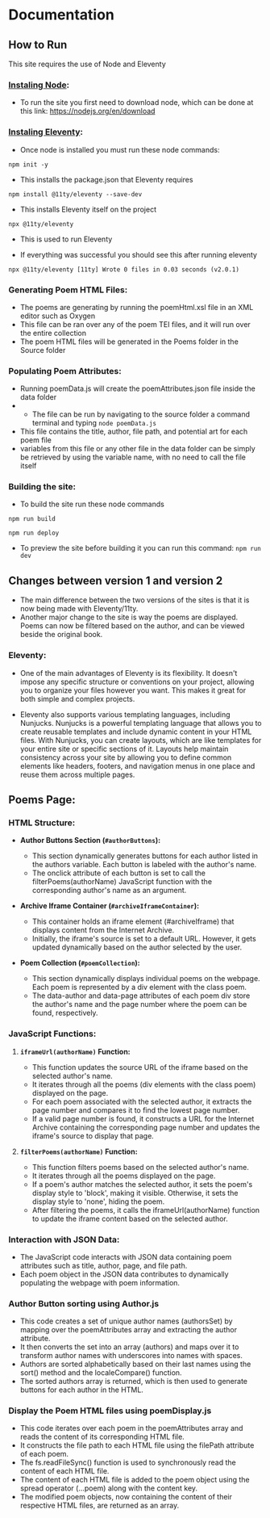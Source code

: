 <h1>Documentation</h1>

<h2> How to Run </h2>
This site requires the use of Node and Eleventy

### [Instaling Node](https://nodejs.org/en/learn/getting-started/how-to-install-nodejs):

- To run the site you first need to download node, which can be done at this link: https://nodejs.org/en/download

### [Instaling Eleventy](https://www.11ty.dev/docs/):
 
 - Once node is installed you must run these node commands: 

`npm init -y `

- This installs the package.json that Eleventy requires

`npm install @11ty/eleventy --save-dev`

- This installs Eleventy itself on the project

`npx @11ty/eleventy`

- This is used to run Eleventy

- If everything was successful you should see this after running eleventy

`
npx @11ty/eleventy
[11ty] Wrote 0 files in 0.03 seconds (v2.0.1)
`
### Generating Poem HTML Files:

- The poems are generating by running the poemHtml.xsl file in an XML editor such as Oxygen
- This file can be ran over any of the poem TEI files, and it will run over the entire collection
- The poem HTML files will be generated in the Poems folder in the Source folder

### Populating Poem Attributes:

- Running poemData.js will create the poemAttributes.json file inside the data folder
- - The file can be run by navigating to the source folder a command terminal and typing `node poemData.js`
- This file contains the title, author, file path, and potential art for each poem file
- variables from this file or any other file in the data folder can be simply be retrieved by using the variable name, 
  with no need to call the file itself 

### Building the site:
- To build the site run these node commands

`npm run build` 

`npm run deploy`

- To preview the site before building it you can run this command: 
`npm run dev`

<h2> Changes between version 1 and version 2 </h2>

- The main difference between the two versions of the sites is
 that it is now being made with Eleventy/11ty.
- Another major change to the site is way the poems are displayed.
 Poems can now be filtered based on the author, and can be viewed beside
 the original book.

### Eleventy:

- One of the main advantages of Eleventy is its flexibility. 
It doesn't impose any specific structure or conventions on your project, 
allowing you to organize your files however you want. 
This makes it great for both simple and complex projects.

- Eleventy also supports various templating languages, including Nunjucks. 
Nunjucks is a powerful templating language that allows you to create reusable 
templates and include dynamic content in your HTML files. With Nunjucks, you can 
create layouts, which are like templates for your entire site or specific sections of it. 
Layouts help maintain consistency across your site by allowing you to define common elements 
like headers, footers, and navigation menus in one place and reuse them across multiple pages.

<h2>Poems Page:</h2>

### HTML Structure:

- **Author Buttons Section (`#authorButtons`):**
    - This section dynamically generates buttons for each author listed in the authors variable. Each button is labeled with the author's name.
    - The onclick attribute of each button is set to call the filterPoems(authorName) JavaScript function with the corresponding author's name as an argument.


- **Archive Iframe Container (`#archiveIframeContainer`):**
    - This container holds an iframe element (#archiveIframe) that displays content from the Internet Archive.
    - Initially, the iframe's source is set to a default URL. However, it gets updated dynamically based on the author selected by the user.

- **Poem Collection (`#poemCollection`):**
    - This section dynamically displays individual poems on the webpage. Each poem is represented by a div element with the class poem.
    - The data-author and data-page attributes of each poem div store the author's name and the page number where the poem can be found, respectively.

### JavaScript Functions:

1. **`iframeUrl(authorName)` Function:**
    - This function updates the source URL of the iframe based on the selected author's name.
    - It iterates through all the poems (div elements with the class poem) displayed on the page.
    - For each poem associated with the selected author, it extracts the page number and compares it to find the lowest page number.
    - If a valid page number is found, it constructs a URL for the Internet Archive containing the corresponding page number and updates the iframe's source to display that page.

2. **`filterPoems(authorName)` Function:**
    - This function filters poems based on the selected author's name.
    - It iterates through all the poems displayed on the page.
    - If a poem's author matches the selected author, it sets the poem's display style to 'block', making it visible. Otherwise, it sets the display style to 'none', hiding the poem.
    -  After filtering the poems, it calls the iframeUrl(authorName) function to update the iframe content based on the selected author.

### Interaction with JSON Data:

- The JavaScript code interacts with JSON data containing poem attributes such as title, author, page, and file path.
- Each poem object in the JSON data contributes to dynamically populating the webpage with poem information.

### Author Button sorting using Author.js

- This code creates a set of unique author names (authorsSet) by mapping over the poemAttributes array and extracting the author attribute.
- It then converts the set into an array (authors) and maps over it to transform author names with underscores into names with spaces.
- Authors are sorted alphabetically based on their last names using the sort() method and the localeCompare() function.
- The sorted authors array is returned, which is then used to generate buttons for each author in the HTML.

### Display the Poem HTML files using poemDisplay.js

- This code iterates over each poem in the poemAttributes array and reads the content of its corresponding HTML file.
- It constructs the file path to each HTML file using the filePath attribute of each poem.
- The fs.readFileSync() function is used to synchronously read the content of each HTML file.
- The content of each HTML file is added to the poem object using the spread operator (...poem) along with the content key.
- The modified poem objects, now containing the content of their respective HTML files, are returned as an array.
